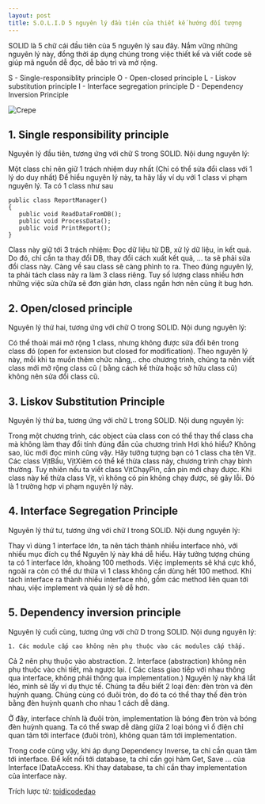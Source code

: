 ```yaml
---
layout: post
title: S.O.L.I.D 5 nguyên lý đầu tiên của thiết kế hướng đối tượng
---
```


SOLID là 5 chữ cái đầu tiên của 5 nguyên lý sau đây.
Nắm vững những nguyên lý này, đồng thời áp dụng chúng trong việc thiết kế và viết code sẽ giúp mã nguồn dễ đọc, dễ bảo trì và mở rộng.

S - Single-responsiblity principle
O - Open-closed principle
L - Liskov substitution principle
I - Interface segregation principle
D - Dependency Inversion Principle

![Crepe](https://cdn.scotch.io/scotchy-uploads/2015/03/solid-object-oriented-design.jpg)

## 1. Single responsibility principle

Nguyên lý đầu tiên, tương ứng với chữ S trong SOLID. Nội dung nguyên lý:

Một class chỉ nên giữ 1 trách nhiệm duy nhất 
(Chỉ có thể sửa đổi class với 1 lý do duy nhất)
Để hiểu nguyên lý này, ta hãy lấy ví dụ với 1 class vi phạm nguyên lý. Ta có 1 class như sau

~~~
public class ReportManager()
{
   public void ReadDataFromDB();
   public void ProcessData();
   public void PrintReport();
}
~~~

Class này giữ tới 3 trách nhiệm: Đọc dữ liệu từ DB, xử lý dữ liệu, in kết quả. Do đó, chỉ cần ta thay đổi DB, thay đổi cách xuất kết quả, … ta sẽ phải sửa đổi class này. Càng về sau class sẽ càng phình to ra. Theo đúng nguyên lý, ta phải tách class này ra làm 3 class riêng. Tuy số lượng class nhiều hơn những việc sửa chữa sẽ đơn giản hơn, class ngắn hơn nên cũng ít bug hơn.

## 2. Open/closed principle

Nguyên lý thứ hai, tương ứng với chữ O trong SOLID. Nội dung nguyên lý:

Có thể thoải mái mở rộng 1 class, nhưng không được sửa đổi bên trong class đó 
(open for extension but closed for modification).
Theo nguyên lý này, mỗi khi ta muốn thêm chức năng,.. cho chương trình, chúng ta nên viết class mới mở rộng class cũ ( bằng cách kế thừa hoặc sở hữu class cũ) không nên sửa đổi class cũ.

## 3. Liskov Substitution Principle

Nguyên lý thứ ba, tương ứng với chữ L trong SOLID. Nội dung nguyên lý:

Trong một chương trình, các object của class con có thể thay thế class cha mà không làm thay đổi tính đúng đắn của chương trình
Hơi khó hiểu? Không sao, lúc mới đọc mình cũng vậy. Hãy tưởng tượng bạn có 1 class cha tên Vịt. Các class VịtBầu, VịtXiêm có thể kế thừa class này, chương trình chạy bình thường. Tuy nhiên nếu ta viết class VịtChạyPin, cần pin mới chạy được. Khi class này kế thừa class Vịt, vì không có pin không chạy được, sẽ gây lỗi. Đó là 1 trường hợp vi phạm nguyên lý này.

## 4. Interface Segregation Principle

Nguyên lý thứ tư, tương ứng với chữ I trong SOLID. Nội dung nguyên lý:

Thay vì dùng 1 interface lớn, ta nên tách thành nhiều interface nhỏ, với nhiều mục đích cụ thể
Nguyên lý này khá dễ hiểu. Hãy tưởng tượng chúng ta có 1 interface lớn, khoảng 100 methods. Việc implements sẽ khá cực khổ, ngoài ra còn có thể dư thừa vì 1 class không cần dùng hết 100 method. Khi tách interface ra thành nhiều interface nhỏ, gồm các method liên quan tới nhau, việc implement và quản lý sẽ dễ hơn.

## 5. Dependency inversion principle

Nguyên lý cuối cùng, tương ứng với chữ D trong SOLID. Nội dung nguyên lý:

	1. Các module cấp cao không nên phụ thuộc vào các modules cấp thấp. 
   Cả 2 nên phụ thuộc vào abstraction.
	2. Interface (abstraction) không nên phụ thuộc vào chi tiết, mà ngược lại.
( Các class giao tiếp với nhau thông qua interface, 
không phải thông qua implementation.)
Nguyên lý này khá lắt léo, mình sẽ lấy ví dụ thực tế. Chúng ta đều biết 2 loại đèn: đèn tròn và đèn huỳnh quang. Chúng cùng có đuôi tròn, do đó ta có thể thay thế đèn tròn bằng đèn huỳnh quanh cho nhau 1 cách dễ dàng.

Ở đây, interface chính là đuôi tròn, implementation là bóng đèn tròn và bóng đèn huỳnh quang. Ta có thể swap dễ dàng giữa 2 loại bóng vì ổ điện chỉ quan tâm tới interface (đuôi tròn), không quan tâm tới implementation.

Trong code cũng vậy, khi áp dụng Dependency Inverse, ta chỉ cần quan tâm tới interface. Để kết nối tới database, ta chỉ cần gọi hàm Get, Save … của Interface IDataAccess. Khi thay database, ta chỉ cần thay implementation của interface này.

Trích lược từ: [toidicodedao](https://toidicodedao.com/2015/03/24/solid-la-gi-ap-dung-cac-nguyen-ly-solid-de-tro-thanh-lap-trinh-vien-code-cung/)



